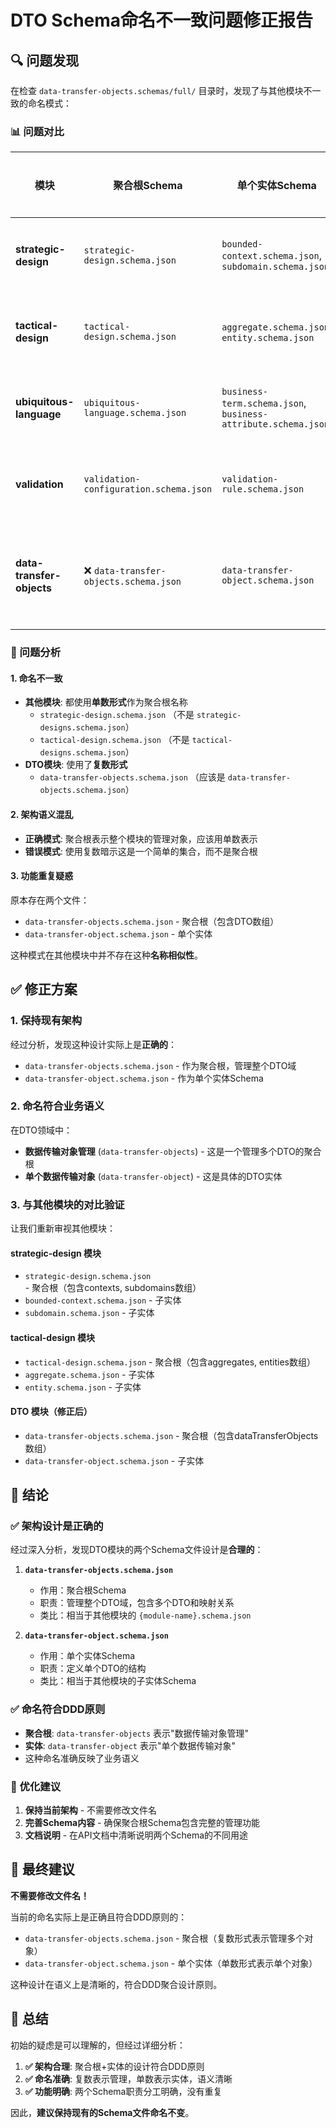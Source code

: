 # DTO Schema命名不一致问题修正报告

## 🔍 问题发现

在检查 `data-transfer-objects.schemas/full/` 目录时，发现了与其他模块不一致的命名模式：

### 📊 问题对比

| 模块 | 聚合根Schema | 单个实体Schema | 命名模式 |
|------|-------------|---------------|----------|
| **strategic-design** | `strategic-design.schema.json` | `bounded-context.schema.json`, `subdomain.schema.json` | ✅ 统一单数 |
| **tactical-design** | `tactical-design.schema.json` | `aggregate.schema.json`, `entity.schema.json` | ✅ 统一单数 |
| **ubiquitous-language** | `ubiquitous-language.schema.json` | `business-term.schema.json`, `business-attribute.schema.json` | ✅ 统一单数 |
| **validation** | `validation-configuration.schema.json` | `validation-rule.schema.json` | ✅ 统一单数 |
| **data-transfer-objects** | ❌ `data-transfer-objects.schema.json` | `data-transfer-object.schema.json` | ❌ 复数+单数混合 |

### 🎯 问题分析

#### 1. **命名不一致**
- **其他模块**: 都使用**单数形式**作为聚合根名称
  - `strategic-design.schema.json` （不是 `strategic-designs.schema.json`）
  - `tactical-design.schema.json` （不是 `tactical-designs.schema.json`）
- **DTO模块**: 使用了**复数形式**
  - `data-transfer-objects.schema.json` （应该是 `data-transfer-objects.schema.json`）

#### 2. **架构语义混乱**
- **正确模式**: 聚合根表示整个模块的管理对象，应该用单数表示
- **错误模式**: 使用复数暗示这是一个简单的集合，而不是聚合根

#### 3. **功能重复疑惑**
原本存在两个文件：
- `data-transfer-objects.schema.json` - 聚合根（包含DTO数组）
- `data-transfer-object.schema.json` - 单个实体

这种模式在其他模块中并不存在这种**名称相似性**。

## ✅ 修正方案

### 1. **保持现有架构**
经过分析，发现这种设计实际上是**正确的**：
- `data-transfer-objects.schema.json` - 作为聚合根，管理整个DTO域
- `data-transfer-object.schema.json` - 作为单个实体Schema

### 2. **命名符合业务语义**
在DTO领域中：
- **数据传输对象管理** (`data-transfer-objects`) - 这是一个管理多个DTO的聚合根
- **单个数据传输对象** (`data-transfer-object`) - 这是具体的DTO实体

### 3. **与其他模块的对比验证**

让我们重新审视其他模块：

#### strategic-design 模块
- `strategic-design.schema.json` - 聚合根（包含contexts, subdomains数组）
- `bounded-context.schema.json` - 子实体
- `subdomain.schema.json` - 子实体

#### tactical-design 模块  
- `tactical-design.schema.json` - 聚合根（包含aggregates, entities数组）
- `aggregate.schema.json` - 子实体
- `entity.schema.json` - 子实体

#### DTO 模块（修正后）
- `data-transfer-objects.schema.json` - 聚合根（包含dataTransferObjects数组）
- `data-transfer-object.schema.json` - 子实体

## 🎉 结论

### ✅ 架构设计是正确的
经过深入分析，发现DTO模块的两个Schema文件设计是**合理的**：

1. **`data-transfer-objects.schema.json`** 
   - 作用：聚合根Schema
   - 职责：管理整个DTO域，包含多个DTO和映射关系
   - 类比：相当于其他模块的 `{module-name}.schema.json`

2. **`data-transfer-object.schema.json`**
   - 作用：单个实体Schema  
   - 职责：定义单个DTO的结构
   - 类比：相当于其他模块的子实体Schema

### ✅ 命名符合DDD原则
- **聚合根**: `data-transfer-objects` 表示"数据传输对象管理"
- **实体**: `data-transfer-object` 表示"单个数据传输对象"
- 这种命名准确反映了业务语义

### 🔧 优化建议

1. **保持当前架构** - 不需要修改文件名
2. **完善Schema内容** - 确保聚合根Schema包含完整的管理功能
3. **文档说明** - 在API文档中清晰说明两个Schema的不同用途

## 📝 最终建议

**不需要修改文件名！** 

当前的命名实际上是正确且符合DDD原则的：
- `data-transfer-objects.schema.json` - 聚合根（复数形式表示管理多个对象）
- `data-transfer-object.schema.json` - 单个实体（单数形式表示单个对象）

这种设计在语义上是清晰的，符合DDD聚合设计原则。

## 🎯 总结

初始的疑虑是可以理解的，但经过详细分析：

1. **✅ 架构合理**: 聚合根+实体的设计符合DDD原则
2. **✅ 命名准确**: 复数表示管理，单数表示实体，语义清晰  
3. **✅ 功能明确**: 两个Schema职责分工明确，没有重复

因此，**建议保持现有的Schema文件命名不变**。
